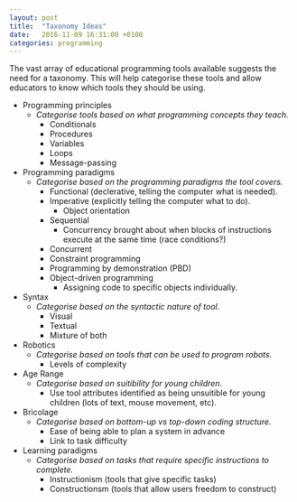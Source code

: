 ```yaml
---
layout: post
title:  "Taxonomy Ideas"
date:   2016-11-09 16:31:00 +0100
categories: programming
---
```


The vast array of educational programming tools available suggests the need for a taxonomy. This will help categorise these tools and allow educators to know which tools they should be using.

- Programming principles
	- *Categorise tools based on what programming concepts they teach.*
		- Conditionals
		- Procedures
		- Variables
		- Loops
		- Message-passing
- Programming paradigms
	- *Categorise based on the programming paradigms the tool covers.*
		- Functional (declerative, telling the computer what is needed).
		- Imperative (explicitly telling the computer what to do).
			- Object orientation
		- Sequential
			- Concurrency brought about when blocks of instructions execute at the same time (race conditions?)
		- Concurrent
		- Constraint programming
		- Programming by demonstration (PBD)
		- Object-driven programming
			- Assigning code to specific objects individually.
- Syntax
	- *Categorise based on the syntactic nature of tool.*
		- Visual
		- Textual
		- Mixture of both
- Robotics
	- *Categorise based on tools that can be used to program robots.*
		- Levels of complexity
- Age Range
	- *Categorise based on suitibility for young children.*
		- Use tool attributes identified as being unsuitible for young children (lots of text, mouse movement, etc).
- Bricolage
	- *Categorise based on bottom-up vs top-down coding structure.*
		- Ease of being able to plan a system in advance
		- Link to task difficulty
- Learning paradigms
	- *Categorise based on tasks that require specific instructions to complete.*
		- Instructionism (tools that give specific tasks)
		- Constructionsm (tools that allow users freedom to construct)
